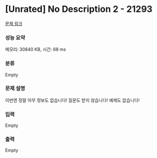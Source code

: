 # [Unrated] No Description 2 - 21293 

[문제 링크](https://www.acmicpc.net/problem/21293) 

### 성능 요약

메모리: 30840 KB, 시간: 68 ms

### 분류

Empty

### 문제 설명

<p>이번엔 정말 아무 정보도 없습니다! 질문도 받지 않습니다! 예제도 없습니다!</p>

### 입력 

 Empty

### 출력 

 Empty

